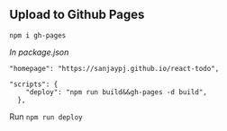## Upload to Github Pages

```
npm i gh-pages
```

*In package.json*

```
"homepage": "https://sanjaypj.github.io/react-todo",
```

```
"scripts": {
    "deploy": "npm run build&&gh-pages -d build",
  },
```

Run `npm run deploy`

